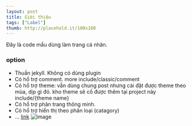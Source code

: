 ```yaml
---
layout: post
title: Giới thiệu
tags: ["Label"]
thumb: http://placehold.it/100x100
---
```


Đây là code mẩu dùng làm trang cá nhân.
<!--more-->
### option
* Thuần jekyll. Không có dùng plugin
* Có hổ trợ comment. more include/classic/comment
* Có hổ trợ theme: vẫn dùng chung post nhưng cài đặt được theme theo mùa, dịp gì đó. kho theme sẽ cố được thêm tại project này include/{theme name}
* Có hổ trợ phân trang thông minh.
* Có hổ trợ hiển thị theo phân loại (catagory)
* ...
[link](http://google.com)
![image](http://placehold.it/500x250)